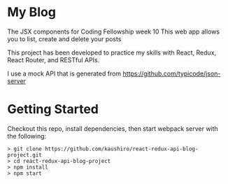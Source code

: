 # My Blog

The JSX components for Coding Fellowship week 10
This web app allows you to list, create and delete your posts

This project has been developed to practice my skills with React, Redux, React Router, and RESTful APIs.  

I use a mock API that is generated from https://github.com/typicode/json-server

# Getting Started

Checkout this repo, install dependencies, then start webpack server with the following:

	> git clone https://github.com/kaushiro/react-redux-api-blog-project.git
	> cd react-redux-api-blog-project
	> npm install
	> npm start